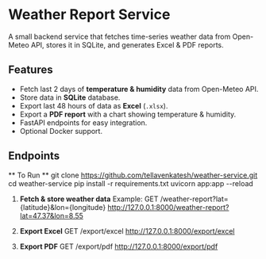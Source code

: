 # Weather Report Service

A small backend service that fetches time-series weather data from Open-Meteo API, stores it in SQLite, and generates Excel & PDF reports.



## Features
- Fetch last 2 days of **temperature & humidity** data from Open-Meteo API.
- Store data in **SQLite** database.
- Export last 48 hours of data as **Excel** (`.xlsx`).
- Export a **PDF report** with a chart showing temperature & humidity.
- FastAPI endpoints for easy integration.
- Optional Docker support.



## Endpoints


** To Run **
git clone https://github.com/tellavenkatesh/weather-service.git
cd weather-service
pip install -r requirements.txt
uvicorn app:app --reload


1. **Fetch & store weather data**
Example:
GET /weather-report?lat={latitude}&lon={longitude}
http://127.0.0.1:8000/weather-report?lat=47.37&lon=8.55

2. **Export Excel**
GET /export/excel
http://127.0.0.1:8000/export/excel
3. **Export PDF**
GET /export/pdf
http://127.0.0.1:8000/export/pdf
